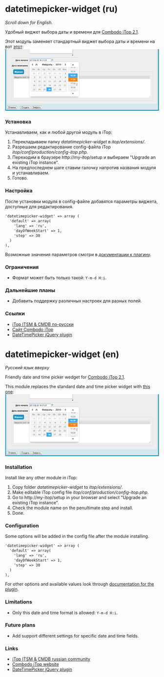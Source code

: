 datetimepicker-widget (ru)
===================================
*Scroll down for English.*

Удобный виджет выбора даты и времени для [Combodo iTop 2.1](http://combodo.com/itop).


Этот модуль заменяет стандартный виджет выбора даты и времени на вот [этот](https://github.com/xdan/datetimepicker):
![Date And Time Picker Widger for Combodo iTop](datetimepicker-widget/doc/datetimepicker-widget.png)

### Установка
Устанавливаем, как и любой другой модуль в iTop:
 1. Перекладываем папку *datatimepicker-widget* в *itop/extensions/*.
 2. Разрешаем редактирование config-файла iTop *itop/conf/production/config-itop.php*.
 3. Переходим в браузере http://my-itop/setup и выбираем "Upgrade an existing iTop instance".
 4. На предпоследнем шаге ставим галочку напротив названия модуля и устанавливаем.
 5. Готово.

### Настройка
После установки модуля в config-файле добавятся параметры виджета, доступные для редактирования.
```
'datetimepicker-widget' => array (
  'default' => array(
    'lang' => 'ru',
    'dayOfWeekStart' => 1,
    'step' => 30
  )
),
```
Возможные значения параметров смотри в [документации к плагину](http://xdsoft.net/jqplugins/datetimepicker/).

### Ограничения
- Формат может быть только такой: `Y-m-d H:i`.

### Дальнейшие планы
- Добавить поддержку различных настроек для разных полей.

### Ссылки
- [iTop ITSM & CMDB по-русски](http://community.itop-itsm.ru)
- [Сайт Combodo iTop](http://www.combodo.com/itop)
- [DateTimePicker jQuery plugin](http://xdsoft.net/jqplugins/datetimepicker/)


datetimepicker-widget (en)
===================================
*Русский язык вверху*

Friendly date and time picker wedget for [Combodo iTop 2.1](http://combodo.com/itop).


This module replaces the standard date and time picker widget with [this one](https://github.com/xdan/datetimepicker):
![Date And Time Picker Widger for Combodo iTop](datetimepicker-widget/doc/datetimepicker-widget.png)

### Installation
Install like any other module in iTop:
 1. Copy folder *datatimepicker-widget* to *itop/extensions/*.
 2. Make editable iTop config file *itop/conf/production/config-itop.php*.
 3. Go to http://my-itop/setup in your browser and select "Upgrade an existing iTop instance".
 4. Check the module name on the penultimate step and install.
 5. Done.

### Configuration
Some options will be added in the config file after the module installing.
```
'datetimepicker-widget' => array (
  'default' => array(
    'lang' => 'ru',
    'dayOfWeekStart' => 1,
    'step' => 30
  )
),
```
For other options and available values look through [documentation for the plugin](http://xdsoft.net/jqplugins/datetimepicker/).

### Limitations
 - Only this date and time format is allowed: `Y-m-d H:i`.

### Future plans
- Add support different settings for specific date and time fields.

### Links
- [iTop ITSM & CMDB russian community](http://community.itop-itsm.ru)
- [Combodo iTop website](http://www.combodo.com/itop)
- [DateTimePicker jQuery plugin](http://xdsoft.net/jqplugins/datetimepicker/)
